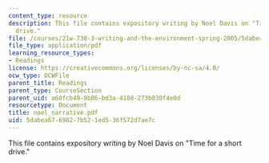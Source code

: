 ```yaml
---
content_type: resource
description: This file contains expository writing by Noel Davis on "Time for a short
  drive."
file: /courses/21w-730-3-writing-and-the-environment-spring-2005/5dabea6769827b521ed536f572d7ae7c_noel_narrative.pdf
file_type: application/pdf
learning_resource_types:
- Readings
license: https://creativecommons.org/licenses/by-nc-sa/4.0/
ocw_type: OCWFile
parent_title: Readings
parent_type: CourseSection
parent_uid: a60fcb49-9b86-bd3a-4108-273b030f4e0d
resourcetype: Document
title: noel_narrative.pdf
uid: 5dabea67-6982-7b52-1ed5-36f572d7ae7c
---
```

This file contains expository writing by Noel Davis on "Time for a short drive."